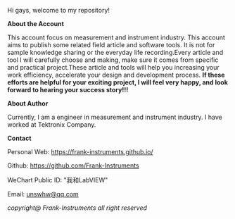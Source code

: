 Hi gays, welcome to my repository!

**About the Account**

This account focus on measurement and instrument industry. This account aims to publish some related field article and software tools. It is not for sample knowledge sharing or the everyday life recording.Every article and tool I will carefully choose and making, make sure it comes from specific and practical project.These article and tools will help you increasing your work efficiency, accelerate your design and development process. **If these efforts are helpful for your exciting project, I will feel very happy, and look forward to hearing your success story!!!**



**About Author**

Currently, I am a engineer in measurement and instrument industry. I have worked at Tektronix Company. 



**Contact**

Personal Web: https://frank-instruments.github.io/

Github: https://github.com/Frank-Instruments

WeChart Public ID: "我和LabVIEW"

Email: unswhw@qq.com





*copyright@ Frank-Instruments all right reserved*
